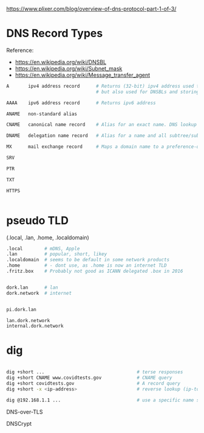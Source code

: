 

https://www.plixer.com/blog/overview-of-dns-protocol-part-1-of-3/







# DNS Record Types

Reference:

- https://en.wikipedia.org/wiki/DNSBL
- https://en.wikipedia.org/wiki/Subnet_mask
- https://en.wikipedia.org/wiki/Message_transfer_agent

```bash
A       ipv4 address record      # Returns (32-bit) ipv4 address used to map hostnames to IPs, 
                                 # but also used for DNSBLs and storing subnet masks

AAAA    ipv6 address record      # Returns ipv6 address

ANAME   non-standard alias       

CNAME   canonical name record    # Alias for an exact name. DNS lookup will retry lookup with new name.

DNAME   delegation name record   # Alias for a name and all subtree/subnames. DNS lookup will retry lookup with new name.

MX      mail exchange record     # Maps a domain name to a preference-ordered list of mail servers for that domain

SRV

PTR

TXT

HTTPS 



```

# pseudo TLD 

(.local, .lan, .home, .localdomain)

```bash
.local        # mDNS, Apple
.lan          # popular, short, likey
.localdomain  # seems to be default in some network products
.home         # - dont use, as .home is now an internet TLD
.fritz.box    # Probably not good as ICANN delegated .box in 2016


dork.lan      # lan
dork.network  # internet


pi.dork.lan

lan.dork.network
internal.dork.network
```




# dig

```bash

dig +short ...                                  # terse responses
dig +short CNAME www.covidtests.gov             # CNAME query
dig +short covidtests.gov                       # A record query
dig +short -x <ip-address>                      # reverse lookup (ip-to-name)

dig @192.168.1.1 ...                            # use a specific name server
```





DNS-over-TLS





DNSCrypt



